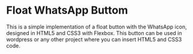 # Float WhatsApp Buttom

This is a simple implementation of a float button with the WhatsApp icon, designed in HTML5 and CSS3 with Flexbox.
This button can be used in wordpress or any other project where you can insert HTML5 and CSS3 code.

